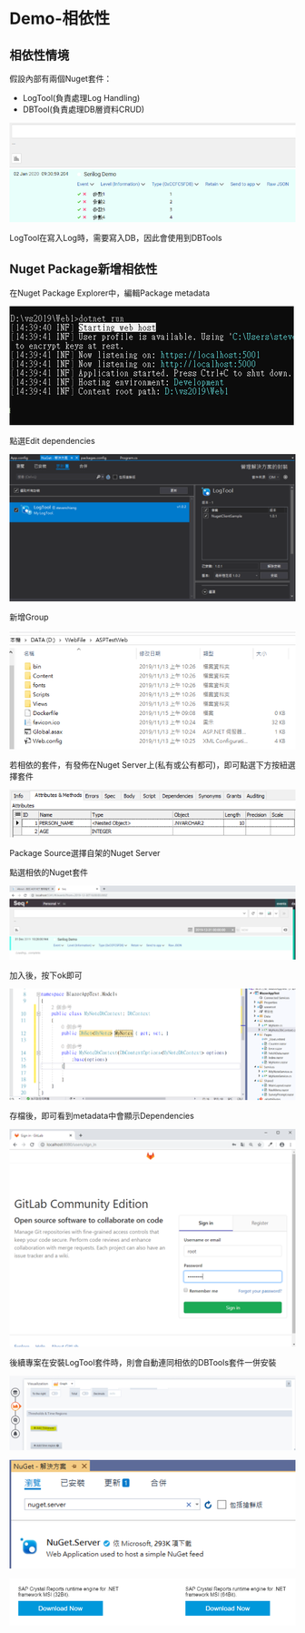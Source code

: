 # Demo-相依性

## 相依性情境

假設內部有兩個Nuget套件：

* LogTool\(負責處理Log Handling\)
* DBTool\(負責處理DB層資料CRUD\)

![](../../.gitbook/assets/image%20%28273%29.png)

LogTool在寫入Log時，需要寫入DB，因此會使用到DBTools

## Nuget Package新增相依性

在Nuget Package Explorer中，編輯Package metadata

![](../../.gitbook/assets/image%20%28246%29.png)

點選Edit dependencies

![](../../.gitbook/assets/image%20%28182%29.png)

新增Group

![](../../.gitbook/assets/image%20%28195%29.png)

若相依的套件，有發佈在Nuget Server上\(私有或公有都可\)，即可點選下方按紐選擇套件

![](../../.gitbook/assets/image%20%28268%29.png)

Package Source選擇自架的Nuget Server

點選相依的Nuget套件

![](../../.gitbook/assets/image%20%28257%29.png)

加入後，按下ok即可

![](../../.gitbook/assets/image%20%28304%29.png)

存檔後，即可看到metadata中會顯示Dependencies

![](../../.gitbook/assets/image%20%2891%29.png)

後續專案在安裝LogTool套件時，則會自動連同相依的DBTools套件一併安裝

![](../../.gitbook/assets/image%20%28211%29.png)

![](../../.gitbook/assets/image%20%28138%29.png)

![](../../.gitbook/assets/image%20%28264%29.png)

